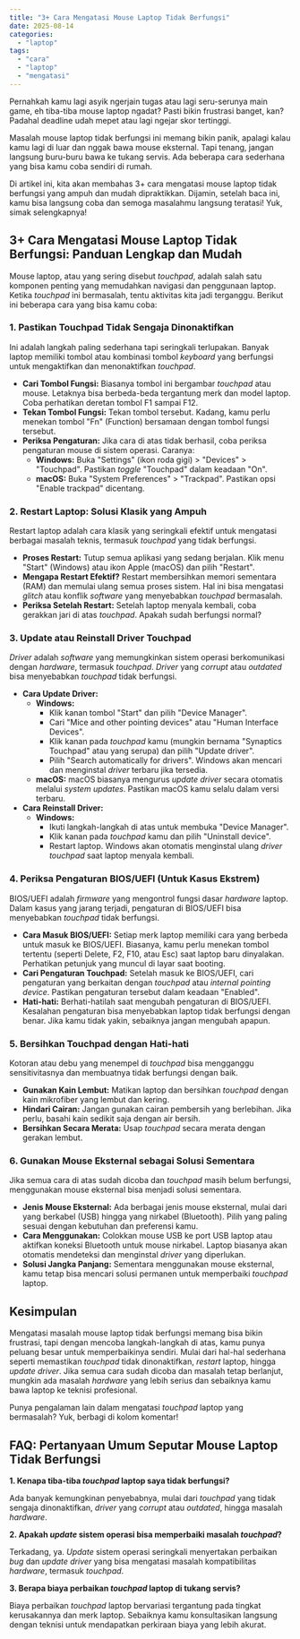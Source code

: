```yaml
---
title: "3+ Cara Mengatasi Mouse Laptop Tidak Berfungsi"
date: 2025-08-14
categories: 
  - "laptop"
tags: 
  - "cara"
  - "laptop"
  - "mengatasi"
---
```


Pernahkah kamu lagi asyik ngerjain tugas atau lagi seru-serunya main game, eh tiba-tiba mouse laptop ngadat? Pasti bikin frustrasi banget, kan? Padahal deadline udah mepet atau lagi ngejar skor tertinggi.

Masalah mouse laptop tidak berfungsi ini memang bikin panik, apalagi kalau kamu lagi di luar dan nggak bawa mouse eksternal. Tapi tenang, jangan langsung buru-buru bawa ke tukang servis. Ada beberapa cara sederhana yang bisa kamu coba sendiri di rumah.

Di artikel ini, kita akan membahas 3+ cara mengatasi mouse laptop tidak berfungsi yang ampuh dan mudah dipraktikkan. Dijamin, setelah baca ini, kamu bisa langsung coba dan semoga masalahmu langsung teratasi! Yuk, simak selengkapnya!

## 3+ Cara Mengatasi Mouse Laptop Tidak Berfungsi: Panduan Lengkap dan Mudah

Mouse laptop, atau yang sering disebut _touchpad_, adalah salah satu komponen penting yang memudahkan navigasi dan penggunaan laptop. Ketika _touchpad_ ini bermasalah, tentu aktivitas kita jadi terganggu. Berikut ini beberapa cara yang bisa kamu coba:

### 1\. Pastikan Touchpad Tidak Sengaja Dinonaktifkan

Ini adalah langkah paling sederhana tapi seringkali terlupakan. Banyak laptop memiliki tombol atau kombinasi tombol _keyboard_ yang berfungsi untuk mengaktifkan dan menonaktifkan _touchpad_.

- **Cari Tombol Fungsi:** Biasanya tombol ini bergambar _touchpad_ atau mouse. Letaknya bisa berbeda-beda tergantung merk dan model laptop. Coba perhatikan deretan tombol F1 sampai F12.
- **Tekan Tombol Fungsi:** Tekan tombol tersebut. Kadang, kamu perlu menekan tombol "Fn" (Function) bersamaan dengan tombol fungsi tersebut.
- **Periksa Pengaturan:** Jika cara di atas tidak berhasil, coba periksa pengaturan mouse di sistem operasi. Caranya:
    - **Windows:** Buka "Settings" (ikon roda gigi) > "Devices" > "Touchpad". Pastikan _toggle_ "Touchpad" dalam keadaan "On".
    - **macOS:** Buka "System Preferences" > "Trackpad". Pastikan opsi "Enable trackpad" dicentang.

### 2\. Restart Laptop: Solusi Klasik yang Ampuh

Restart laptop adalah cara klasik yang seringkali efektif untuk mengatasi berbagai masalah teknis, termasuk _touchpad_ yang tidak berfungsi.

- **Proses Restart:** Tutup semua aplikasi yang sedang berjalan. Klik menu "Start" (Windows) atau ikon Apple (macOS) dan pilih "Restart".
- **Mengapa Restart Efektif?** Restart membersihkan memori sementara (RAM) dan memulai ulang semua proses sistem. Hal ini bisa mengatasi _glitch_ atau konflik _software_ yang menyebabkan _touchpad_ bermasalah.
- **Periksa Setelah Restart:** Setelah laptop menyala kembali, coba gerakkan jari di atas _touchpad_. Apakah sudah berfungsi normal?

### 3\. Update atau Reinstall Driver Touchpad

_Driver_ adalah _software_ yang memungkinkan sistem operasi berkomunikasi dengan _hardware_, termasuk _touchpad_. _Driver_ yang _corrupt_ atau _outdated_ bisa menyebabkan _touchpad_ tidak berfungsi.

- **Cara Update Driver:**
    - **Windows:**
        - Klik kanan tombol "Start" dan pilih "Device Manager".
        - Cari "Mice and other pointing devices" atau "Human Interface Devices".
        - Klik kanan pada _touchpad_ kamu (mungkin bernama "Synaptics Touchpad" atau yang serupa) dan pilih "Update driver".
        - Pilih "Search automatically for drivers". Windows akan mencari dan menginstal _driver_ terbaru jika tersedia.
    - **macOS:** macOS biasanya mengurus _update driver_ secara otomatis melalui _system updates_. Pastikan macOS kamu selalu dalam versi terbaru.
- **Cara Reinstall Driver:**
    - **Windows:**
        - Ikuti langkah-langkah di atas untuk membuka "Device Manager".
        - Klik kanan pada _touchpad_ kamu dan pilih "Uninstall device".
        - Restart laptop. Windows akan otomatis menginstal ulang _driver touchpad_ saat laptop menyala kembali.

### 4\. Periksa Pengaturan BIOS/UEFI (Untuk Kasus Ekstrem)

BIOS/UEFI adalah _firmware_ yang mengontrol fungsi dasar _hardware_ laptop. Dalam kasus yang jarang terjadi, pengaturan di BIOS/UEFI bisa menyebabkan _touchpad_ tidak berfungsi.

- **Cara Masuk BIOS/UEFI:** Setiap merk laptop memiliki cara yang berbeda untuk masuk ke BIOS/UEFI. Biasanya, kamu perlu menekan tombol tertentu (seperti Delete, F2, F10, atau Esc) saat laptop baru dinyalakan. Perhatikan petunjuk yang muncul di layar saat booting.
- **Cari Pengaturan Touchpad:** Setelah masuk ke BIOS/UEFI, cari pengaturan yang berkaitan dengan _touchpad_ atau _internal pointing device_. Pastikan pengaturan tersebut dalam keadaan "Enabled".
- **Hati-hati:** Berhati-hatilah saat mengubah pengaturan di BIOS/UEFI. Kesalahan pengaturan bisa menyebabkan laptop tidak berfungsi dengan benar. Jika kamu tidak yakin, sebaiknya jangan mengubah apapun.

### 5\. Bersihkan Touchpad dengan Hati-hati

Kotoran atau debu yang menempel di _touchpad_ bisa mengganggu sensitivitasnya dan membuatnya tidak berfungsi dengan baik.

- **Gunakan Kain Lembut:** Matikan laptop dan bersihkan _touchpad_ dengan kain mikrofiber yang lembut dan kering.
- **Hindari Cairan:** Jangan gunakan cairan pembersih yang berlebihan. Jika perlu, basahi kain sedikit saja dengan air bersih.
- **Bersihkan Secara Merata:** Usap _touchpad_ secara merata dengan gerakan lembut.

### 6\. Gunakan Mouse Eksternal sebagai Solusi Sementara

Jika semua cara di atas sudah dicoba dan _touchpad_ masih belum berfungsi, menggunakan mouse eksternal bisa menjadi solusi sementara.

- **Jenis Mouse Eksternal:** Ada berbagai jenis mouse eksternal, mulai dari yang berkabel (USB) hingga yang nirkabel (Bluetooth). Pilih yang paling sesuai dengan kebutuhan dan preferensi kamu.
- **Cara Menggunakan:** Colokkan mouse USB ke port USB laptop atau aktifkan koneksi Bluetooth untuk mouse nirkabel. Laptop biasanya akan otomatis mendeteksi dan menginstal _driver_ yang diperlukan.
- **Solusi Jangka Panjang:** Sementara menggunakan mouse eksternal, kamu tetap bisa mencari solusi permanen untuk memperbaiki _touchpad_ laptop.

## Kesimpulan

Mengatasi masalah mouse laptop tidak berfungsi memang bisa bikin frustrasi, tapi dengan mencoba langkah-langkah di atas, kamu punya peluang besar untuk memperbaikinya sendiri. Mulai dari hal-hal sederhana seperti memastikan _touchpad_ tidak dinonaktifkan, _restart_ laptop, hingga _update driver_. Jika semua cara sudah dicoba dan masalah tetap berlanjut, mungkin ada masalah _hardware_ yang lebih serius dan sebaiknya kamu bawa laptop ke teknisi profesional.

Punya pengalaman lain dalam mengatasi _touchpad_ laptop yang bermasalah? Yuk, berbagi di kolom komentar!

## FAQ: Pertanyaan Umum Seputar Mouse Laptop Tidak Berfungsi

**1\. Kenapa tiba-tiba _touchpad_ laptop saya tidak berfungsi?**

Ada banyak kemungkinan penyebabnya, mulai dari _touchpad_ yang tidak sengaja dinonaktifkan, _driver_ yang _corrupt_ atau _outdated_, hingga masalah _hardware_.

**2\. Apakah _update_ sistem operasi bisa memperbaiki masalah _touchpad_?**

Terkadang, ya. _Update_ sistem operasi seringkali menyertakan perbaikan _bug_ dan _update driver_ yang bisa mengatasi masalah kompatibilitas _hardware_, termasuk _touchpad_.

**3\. Berapa biaya perbaikan _touchpad_ laptop di tukang servis?**

Biaya perbaikan _touchpad_ laptop bervariasi tergantung pada tingkat kerusakannya dan merk laptop. Sebaiknya kamu konsultasikan langsung dengan teknisi untuk mendapatkan perkiraan biaya yang lebih akurat.
